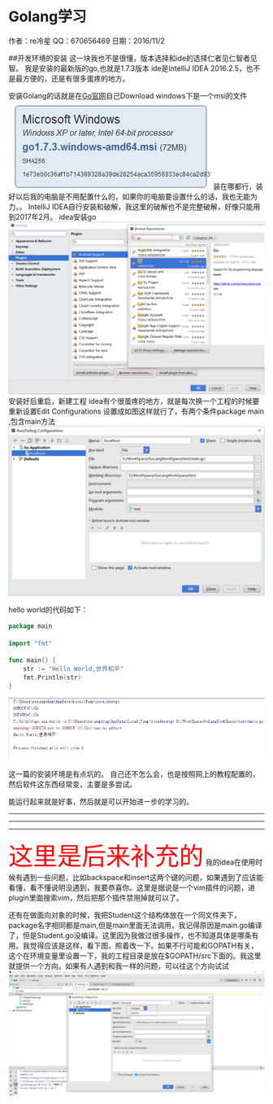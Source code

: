 # Golang学习
作者：re冷星
QQ：670656469
日期：2016/11/2

##开发环境的安装
这一块我也不是很懂，版本选择和ide的选择仁者见仁智者见智。
我是安装的最新版的go,也就是1.7.3版本
ide是IntelliJ IDEA 2016.2.5，也不是最方便的，还是有很多蛋疼的地方。

安装Golang的话就是在[Go官网](https://golang.org/dl/)自己Download
windows下是一个msi的文件
![Go安装包](img/1_Go安装包.jpg)
装在哪都行，装好以后我的电脑是不用配置什么的，如果你的电脑要设置什么的话，我也无能为力。。
IntelliJ IDEA自行安装和破解，我这里的破解也不是完整破解，好像只能用到2017年2月。
idea安装go
![idea安装go](img/1_idea安装Go.png)
安装好后重启，新建工程
idea有个很蛋疼的地方，就是每次换一个工程的时候要重新设置Edit Configurations
设置成如图这样就行了，有两个条件package main ,包含main方法
![Edit Configurations](img/1_GoeditRun.jpg)

hello world的代码如下：
```go
package main

import "fmt"

func main() {
    str := "Hello World,世界和平"
    fmt.Println(str)
}
```

![运行结果](img/1_运行结果.jpg)


这一篇的安装环境是有点坑的。
自己还不怎么会，也是按照网上的教程配置的，然后软件这东西经常变，主要是多尝试。

能运行起来就是好事，然后就是可以开始进一步的学习的。

****
****
****
<font color="red" size="24">这里是后来补充的</font>
我的idea在使用时候有遇到一些问题，比如backspace和insert这两个键的问题，如果遇到了应该能看懂，看不懂说明没遇到，我要恭喜你。这里是据说是一个vim插件的问题，进plugin里面搜索vim，然后把那个插件禁用掉就可以了。


还有在做面向对象的时候，我把Student这个结构体放在一个同文件夹下，package名字相同都是main,但是main里面无法调用，我记得原因是main.go编译了，但是Student.go没编译。这里因为我做过很多操作，也不知道具体是哪条有用。我觉得应该是这样，看下图，照着改一下。如果不行可能和GOPATH有关，这个在环境变量里设置一下，我的工程目录是放在$GOPATH/src下面的。我这里就提供一个方向。如果有人遇到和我一样的问题，可以往这个方向试试
![遇到的问题](img/1_wenti.jpg)
